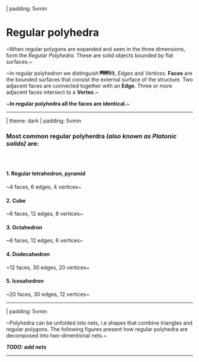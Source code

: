 
| padding: 5vmin

# Regular polyhedra

~When regular polygons are expanded and seen in the three dimensions, form the <var>Regular Polyhedra</var>. These are solid objects bounded by flat surfaces.~

<center>
    <f-scene3 style="position:relative;" isometric class="crisp">
        <f-box3 rotation="20 30 0" scale="1.5"  />
        <div style="z-index:8; position:absolute; top:0; left:0; width:100%; height:100%; font-family:var(--font-mono); font-weight:400; font-size:75%;">
            <div style="position:absolute; top:12%; left:17%;">EDGE</div>
            <div style="position:absolute; top:60%; left:30%; color:var(--white)">FACE</div>
            <div style="position:absolute; top:23%; left:94%;">VERTEX</div>
        </div>
    </f-scene3>
</center>

~In regular polyhedron we distinguish <var>Faces</var>, <var>Edges</var> and <var>Vertices</var>. **Faces** are the bounded surfaces that consist the external surface of the structure. Two adjacent faces are connected together with an **Edge**. Three or more adjacent faces intersect to a **Vertex**.~

~**In regular polyhedra all the faces are identical.**~


---

| theme: dark
| padding: 5vmin


### Most common regular polyherdra *(also known as <var>Platonic solids</var>)* are:

### &nbsp;

#### 1. Regular tetrahedron, pyramid
~4 faces, 6 edges, 4 vertices~

<center>
    <f-scene3 isometric>
        <f-polyhedron3 hedron="Tetrahedron" rotation="34 -31 0" scale="1.75" />
        <!-- <f-hedron3 :shading="true" :height="1" :strokeWidth="0" :count="4" rotation="-30 0 60" scale="1.5"  /> -->
    </f-scene3>
</center>


#### 2. Cube
~6 faces, 12 edges, 8 vertices~

<center>
    <f-scene3 isometric class="crisp">
        <f-box3 rotation="20 30 0" scale="1.5" />
    </f-scene3>
</center>


#### 3. Octahedron
~8 faces, 12 edges, 6 vertices~

<center>
    <f-scene3 isometric>
         <f-polyhedron3 hedron="Octahedron" rotation="-80 8 45" scale="1.65" :opacity="1" />
    </f-scene3>
</center>


#### 4. Dodecahedron
~12 faces, 30 edges, 20 vertices~

<center>
    <f-scene3 isometric class="crisp">
        <f-polyhedron3 hedron="Dodecahedron" rotation="0 10 20" scale="1.5" />
    </f-scene3>
</center>


#### 5. Icosahedron
~20 faces, 30 edges, 12 vertices~

<center>
    <f-scene3 isometric>
        <f-polyhedron3 hedron="Icosahedron" rotation="0 10 20" scale="1.5" />
    </f-scene3>
</center>




---

| padding: 5vmin

~Polyhedra can be unfolded into nets, i.e shapes that combine triangles and regular polygons. The following figures present how regular polyhedra are decomposed into two-dimentional nets.~

***TODO: add nets***


---




